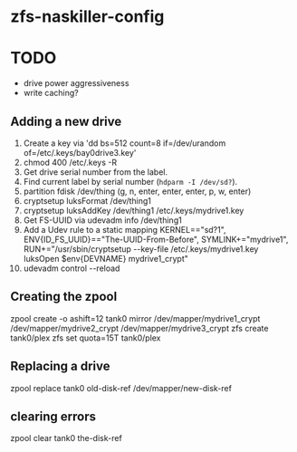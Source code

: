 # zfs-naskiller-config

# TODO
- drive power aggressiveness
- write caching?


## Adding a new drive

1. Create a key via 'dd bs=512 count=8 if=/dev/urandom of=/etc/.keys/bay0drive3.key'
2. chmod 400 /etc/.keys -R
3. Get drive serial number from the label.
4. Find current label by serial number (`hdparm -I /dev/sd?`).
5. partition
   fdisk /dev/thing
   (g, n, enter, enter, enter, p, w, enter)
6. cryptsetup luksFormat /dev/thing1
7. cryptsetup luksAddKey /dev/thing1 /etc/.keys/mydrive1.key
8. Get FS-UUID via udevadm info /dev/thing1
9. Add a Udev rule to a static mapping
   KERNEL=="sd?1", ENV{ID_FS_UUID}=="The-UUID-From-Before", SYMLINK+="mydrive1", RUN+="/usr/sbin/cryptsetup --key-file /etc/.keys/mydrive1.key luksOpen $env{DEVNAME} mydrive1_crypt"
10. udevadm control --reload


## Creating the zpool

zpool create -o ashift=12 tank0 mirror /dev/mapper/mydrive1_crypt /dev/mapper/mydrive2_crypt /dev/mapper/mydrive3_crypt
zfs create tank0/plex
zfs set quota=15T tank0/plex


## Replacing a drive

zpool replace tank0 old-disk-ref /dev/mapper/new-disk-ref


## clearing errors

zpool clear tank0 the-disk-ref
